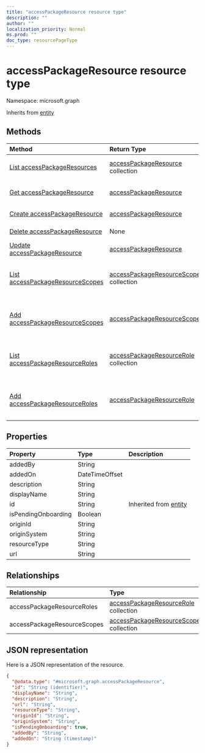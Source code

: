 ```yaml
---
title: "accessPackageResource resource type"
description: ""
author: ""
localization_priority: Normal
ms.prod: ""
doc_type: resourcePageType
---
```


# accessPackageResource resource type


Namespace: microsoft.graph




Inherits from [entity](../resources/entity.md)

## Methods
|Method|Return Type|Description|
|:---|:---|:---|
|[List accessPackageResources](../api/accesspackageresource-list.md)|[accessPackageResource](../resources/accesspackageresource.md) collection|List properties and relationships of the [accessPackageResource](../resources/accesspackageresource.md) objects.|
|[Get accessPackageResource](../api/accesspackageresource-get.md)|[accessPackageResource](../resources/accesspackageresource.md)|Read properties and relationships of the [accessPackageResource](../resources/accesspackageresource.md) object.|
|[Create accessPackageResource](../api/accesspackageresource-post-accesspackageresources.md)|[accessPackageResource](../resources/accesspackageresource.md)|Create a new [accessPackageResource](../resources/accesspackageresource.md) object.|
|[Delete accessPackageResource](../api/accesspackageresource-delete.md)|None|Deletes a [accessPackageResource](../resources/accesspackageresource.md).|
|[Update accessPackageResource](../api/accesspackageresource-update.md)|[accessPackageResource](../resources/accesspackageresource.md)|Update the properties of a [accessPackageResource](../resources/accesspackageresource.md) object.|
|[List accessPackageResourceScopes](../api/accesspackageresource-list-accesspackageresourcescopes.md)|[accessPackageResourceScope](../resources/accesspackageresourcescope.md) collection|Get the accessPackageResourceScopes from the accessPackageResourceScopes navigation property.|
|[Add accessPackageResourceScopes](../api/accesspackageresource-post-accesspackageresourcescopes.md)|[accessPackageResourceScope](../resources/accesspackageresourcescope.md)|Add accessPackageResourceScopes by posting to the accessPackageResourceScopes collection.|
|[List accessPackageResourceRoles](../api/accesspackageresource-list-accesspackageresourceroles.md)|[accessPackageResourceRole](../resources/accesspackageresourcerole.md) collection|Get the accessPackageResourceRoles from the accessPackageResourceRoles navigation property.|
|[Add accessPackageResourceRoles](../api/accesspackageresource-post-accesspackageresourceroles.md)|[accessPackageResourceRole](../resources/accesspackageresourcerole.md)|Add accessPackageResourceRoles by posting to the accessPackageResourceRoles collection.|

## Properties
|Property|Type|Description|
|:---|:---|:---|
|addedBy|String||
|addedOn|DateTimeOffset||
|description|String||
|displayName|String||
|id|String| Inherited from [entity](../resources/entity.md)|
|isPendingOnboarding|Boolean||
|originId|String||
|originSystem|String||
|resourceType|String||
|url|String||

## Relationships
|Relationship|Type|Description|
|:---|:---|:---|
|accessPackageResourceRoles|[accessPackageResourceRole](../resources/accesspackageresourcerole.md) collection||
|accessPackageResourceScopes|[accessPackageResourceScope](../resources/accesspackageresourcescope.md) collection||

## JSON representation
Here is a JSON representation of the resource.
<!-- {
  "blockType": "resource",
  "keyProperty": "id",
  "@odata.type": "microsoft.graph.accessPackageResource",
  "baseType": "microsoft.graph.entity",
  "openType": false
}
-->
``` json
{
  "@odata.type": "#microsoft.graph.accessPackageResource",
  "id": "String (identifier)",
  "displayName": "String",
  "description": "String",
  "url": "String",
  "resourceType": "String",
  "originId": "String",
  "originSystem": "String",
  "isPendingOnboarding": true,
  "addedBy": "String",
  "addedOn": "String (timestamp)"
}
```

